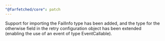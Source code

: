 ```yaml
---
"@farfetched/core": patch
---
```


Support for importing the FailInfo type has been added, and the type for the otherwise field in the retry configuration object has been extended (enabling the use of an event of type EventCallable<void>).

